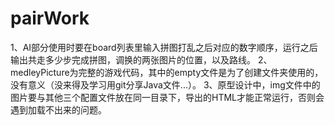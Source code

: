 # pairWork
1、AI部分使用时要在board列表里输入拼图打乱之后对应的数字顺序，运行之后输出共走多少步完成拼图，调换的两张图片的位置，以及路线。
2、medleyPicture为完整的游戏代码，其中的empty文件是为了创建文件夹使用的，没有意义（没来得及学习用git分享Java文件...）。
3、原型设计中，img文件中的图片要与其他三个配置文件放在同一目录下，导出的HTML才能正常运行，否则会遇到加载不出来的问题。
